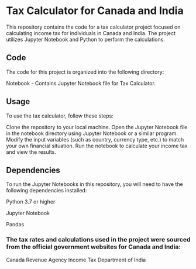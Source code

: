 # Tax Calculator for Canada and India

This repository contains the code for a tax calculator project focused on calculating income tax for individuals in Canada and India. The project utilizes Jupyter Notebook and Python to perform the calculations.

## Code
The code for this project is organized into the following directory:

Notebook - Contains Jupyter Notebook file for Tax Calculator.

## Usage
To use the tax calculator, follow these steps:

Clone the repository to your local machine.
Open the Jupyter Notebook file in the notebook directory using Jupyter Notebook or a similar program.
Modify the input variables (such as country, currency type, etc.) to match your own financial situation.
Run the notebook to calculate your income tax and view the results.

## Dependencies
To run the Jupyter Notebooks in this repository, you will need to have the following dependencies installed:

Python 3.7 or higher

Jupyter Notebook

Pandas

### The tax rates and calculations used in the project were sourced from the official government websites for Canada and India:

Canada Revenue Agency
Income Tax Department of India
